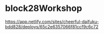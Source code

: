 # block28Workshop
https://app.netlify.com/sites/cheerful-daifuku-bdd828/deploys/65c2e6357066f81ccf9c6c72
